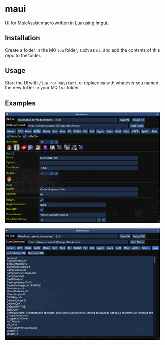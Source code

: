 # maui

UI for MuleAssist macro written in Lua using Imgui.

## Installation

Create a folder in the MQ `lua` folder, such as `ma`, and add the contents of this repo to the folder.

## Usage

Start the UI with `/lua run ma\start`, or replace `ma` with whatever you named the new folder in your MQ `lua` folder.

## Examples

![](images/bufftab.png)

![](images/rawINItab.png)

